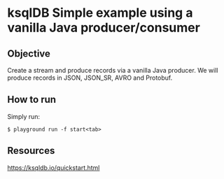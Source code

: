 # ksqlDB Simple example using a vanilla Java producer/consumer

## Objective

Create a stream and produce records via a vanilla Java producer.
We will produce records in JSON, JSON_SR, AVRO and Protobuf.

## How to run

Simply run:

```
$ playground run -f start<tab>
```

## Resources
https://ksqldb.io/quickstart.html
